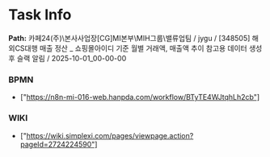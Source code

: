 # Task Info

**Path:** 카페24(주)\본사사업장\[CG]MI본부\MIH그룹\밸류업팀 / jygu / [348505] 해외CS대행 매출 정산 _ 쇼핑몰아이디 기준 월별 거래액, 매출액 추이 참고용 데이터 생성 후 슬랙 알림 / 2025-10-01_00-00-00

### BPMN
- ["https://n8n-mi-016-web.hanpda.com/workflow/BTyTE4WJtqhLh2cb"]

### WIKI
- ["https://wiki.simplexi.com/pages/viewpage.action?pageId=2724224590"]

